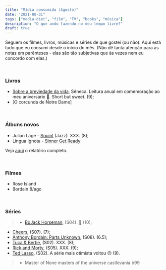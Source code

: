 ```yaml
---
title: "Mídia consumida (Agosto)"
date: "2021-08-31"
tags: ["media-diet", "film", "TV", "books", "música"]
description: "O que ando fazendo no meu tempo livre?"
draft: true
---
```


Seguem os filmes, livros, músicas e séries de que gostei (ou não). Aqui está tudo que eu consumi desde o início do mês. (Não dê tanta atenção para as notas em parênteses - elas são tão subjetivas que às vezes nem eu concordo com elas.)

&nbsp;
&nbsp;

### Livros

- [Sobre a breviedade da vida](https://www.amazon.com.br/Sobre-brevidade-vida-firmeza-s%C3%A1bio/dp/8582850506), Sêneca. Leitura anual em comemoração ao meu aniversário :tada:. Short but sweet. (9);
- [O corcunda de Notre Dame]

&nbsp;
&nbsp;

### Álbuns novos

- Julian Lage - [Squint](https://open.spotify.com/album/4eomOt6YKFtZhFPyoSwrSC?si=uS1OYqGXS1qgsfIMzMA8Yg) (Jazz). XXX. (8);
- Lingua Ignota - [Sinner Get Ready](https://open.spotify.com/album/06wtf2TCkmyTgS1yZGiSr5?si=bISTHEzBSdWQtGzQZsMhtw)

Veja [aqui](https://www.last.fm/user/GabrielDuro/library/albums?from=2021-08-01&to=2021-08-31) o relatório completo.

&nbsp;
&nbsp;

### Filmes

- Rose Island
- Bordain 8/ago

&nbsp;
&nbsp;

### Séries

> - [BoJack Horseman](https://www.imdb.com/title/tt3398228/), (S04). :smiling_face_with_tear: (10);
- [Cheers](https://www.imdb.com/title/tt0083399/), (S07). (7);
- [Anthony Bordain: Parts Unknown](https://www.imdb.com/title/tt2845786/), (S08). (6.5);
- [Tuca & Bertie](https://www.imdb.com/title/tt8036272/), (S02). XXX. (8);
- [Rick and Morty](https://www.imdb.com/title/tt2861424/), (S05). XXX. (9);
- [Ted Lasso](https://www.imdb.com/title/tt10986410/), (S02). A série mais otimista voltou :upside_down_face: (9).

> - Master of None
> masters of the universe
> castlevania
> b99